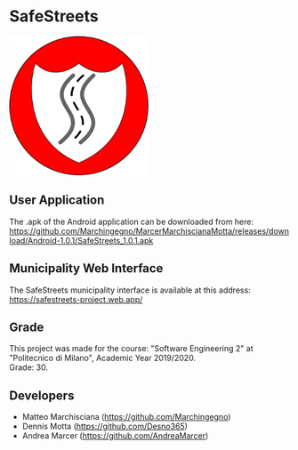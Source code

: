 # SafeStreets

<img src="https://raw.githubusercontent.com/Desno365/SafeStreets-ing-sw-2-project/master/Implementation/SafeStreetsApp/app/src/main/res/drawable/ic_launcher.png" width="250" height="250"></img>

## User Application
The .apk of the Android application can be downloaded from here:
https://github.com/Marchingegno/MarcerMarchiscianaMotta/releases/download/Android-1.0.1/SafeStreets_1.0.1.apk

## Municipality Web Interface
The SafeStreets municipality interface is available at this address:
https://safestreets-project.web.app/

## Grade
This project was made for the course: "Software Engineering 2" at "Politecnico di Milano", Academic Year 2019/2020.<br>
Grade: 30.

## Developers
- Matteo Marchisciana (https://github.com/Marchingegno)
- Dennis Motta (https://github.com/Desno365)
- Andrea Marcer (https://github.com/AndreaMarcer)
